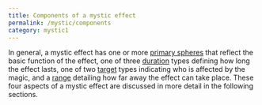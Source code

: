 ```yaml
---
title: Components of a mystic effect
permalink: /mystic/components
category: mystic1
---
```

In general, a mystic effect has one or more [primary
spheres](/mystic/components/primary) that reflect the basic function of
the effect, one of three [duration](/mystic/components/duration) types
defining how long the effect lasts, one of two
[target](/mystic/components/target) types indicating who is affected by
the magic, and a [range](/mystic/components/range) detailing how far
away the effect can take place. These four aspects of a mystic effect
are discussed in more detail in the following sections.
